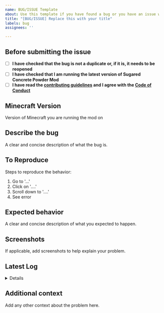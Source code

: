 ```yaml
---
name: BUG/ISSUE Template
about: Use this template if you have found a bug or you have an issue with something.
title: "[BUG/ISSUE] Replace this with your title"
labels: bug
assignees: ''

---
```


## Before submitting the issue

- [ ] **I have checked that the bug is not a duplicate or, if it is, it needs to be reopened**
- [ ] **I have checked that I am running the latest version of Sugared Concrete Powder Mod**
- [ ] **I have read the [contributing guidelines](https://github.com/CERBON-MODS/Sugared-Concrete-Powder-FORGE/blob/master/CONTRIBUTING.md#issues) and I agree with the [Code of Conduct](https://github.com/CERBON-MODS/Sugared-Concrete-Powder-FORGE/blob/master/CODE_OF_CONDUCT.md)**

## Minecraft Version
Version of Minecraft you are running the mod on

## Describe the bug
A clear and concise description of what the bug is.

## To Reproduce
Steps to reproduce the behavior:
1. Go to '...'
2. Click on '....'
3. Scroll down to '....'
4. See error

## Expected behavior
A clear and concise description of what you expected to happen.

## Screenshots
If applicable, add screenshots to help explain your problem.

## Latest Log

<details>

```
Please paste here the latest log (Open the folder where your Minecraft is installed and search for "logs" folder, open latest.log and paste it's content here). 
```

</details>

## Additional context
Add any other context about the problem here.
